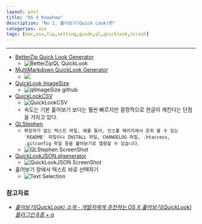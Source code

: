```yaml
---
layout: post
title: "OS X Knowhow"
description: "No 1. 훑어보기(Quick Look)편"
categories: osx
tags: [mac,osx,tip,setting,guide,ql,quicklook,ncrash]
---
```


---

* [BetterZip Quick Look Generator](http://macitbetter.com/BetterZip-Quick-Look-Generator/)
  * ![BetterZipQL QuickLook](http://macitbetter.com/img/BetterZipQL11.jpg "BetterZipQL QuickLook")
* [MultiMarkdown QuickLook Generator](http://multimarkdown.com/download/)
  * [![](https://v4s2.yimg.com/so/7305/12959318634_fc5f0f7d11_z.jpg)](http://www.flickr.com/photos/dkkang1018/12959318634/)
* [QuickLook ImageSize](https://github.com/Nyx0uf/qlImageSize)
  * ![qlImageSize github](https://camo.githubusercontent.com/9096d975db959cf9e1bcd48c325c3808ce1e3ffb/68747470733a2f2f7374617469632e7768696e652e66722f696d616765732f323031342f716c696d61676573697a65342e6a7067 "github 이미지")
* [QuickLookCSV](https://github.com/p2/quicklook-csv)
  * ![QuickLookCSV](http://cfile26.uf.tistory.com/image/22361A47510FB7771089C2)
  * 속도는 기본 훑어보기 보다는 훨씬 빠르지만 결정적으로 한글이 깨진다는 단점을 가지고 있다.
* [QLStephen](http://whomwah.github.io/qlstephen/)
  * `확장자가 없는 텍스트 파일, 예를 들어, 인스톨 패키지에서 흔히 볼 수 있는 'README' 파일이나 INSTALL 파일, CHANGELOG 파일, .htaccess, .gitconfig 파일 등을 훑어보기로 열람할 수 있습니다.`
  * ![QLStephen ScreenShot](http://farm4.static.flickr.com/3525/3195752859_e79137f720.jpg)
* [QuickLookJSON.qlgenerator](http://www.sagtau.com/quicklookjson.html)
  * ![QuickLookJSON ScreenShot](http://www.sagtau.com/media/screenshot.jpg "QuickLookJSON ScreenShot")
* 훑어보기 창에서 텍스트 바로 선택하기
  * ![Text Selection](http://cfile25.uf.tistory.com/image/0375F836510FD6721C5236)

### 참고자료
* *[훑어보기(QuickLook) 소개 - 개발자에게 추천하는 OS X 훑어보기(QuickLook) 플러그인 6종 + α](http://macnews.tistory.com/830)*
